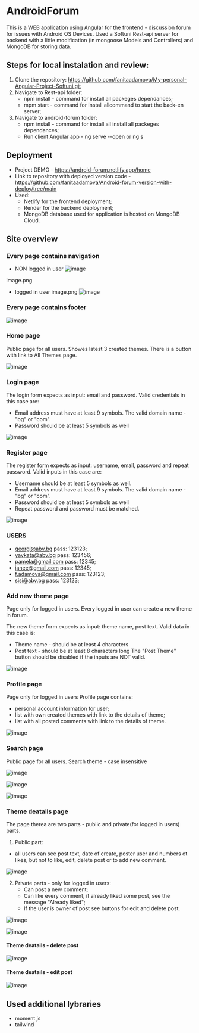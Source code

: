 # AndroidForum

This is a WEB application using Angular for the frontend - discussion forum for issues with Android OS Devices.
Used a Softuni Rest-api server for backend with a little modification (in mongoose Models and Controllers) and MongoDB for storing data.

## Steps for local instalation and review:
1. Clone the repository: https://github.com/fanitaadamova/My-personal-Angular-Project-Softuni.git
2. Navigate to Rest-api folder:
   - npm install - command for install all packeges dependances;
   - mpm start - command for install allcommand to start the back-en server;
3. Navigate to android-forum folder:
   - npm install - command for install all install all packeges dependances;
   - Run client Angular app - 
         ng serve --open   or  ng s

## Deployment
- Project DEMO - https://android-forum.netlify.app/home
- Link to repository with deployed version code - https://github.com/fanitaadamova/Android-forum-version-with-deploy/tree/main
- Used:
  - Netlify for the frontend deployment;
  - Render for the backend deployment;
  - MongoDB database used for application is hosted on MongoDB Cloud.

## Site overview 
### Every page contains navigation
 - NON logged in user
  ![image](https://github.com/fanitaadamova/My-personal-Angular-Project-Softuni/assets/113979211/b3b6f0c1-0a6b-4c41-9f91-ac01048d4ca0)


image.png
 - logged in user 
 image.png
![image](https://github.com/fanitaadamova/My-personal-Angular-Project-Softuni/assets/113979211/5df7ba06-9a92-42b7-a2f3-edd41fc2d7a0)

### Every page contains footer
![image](https://github.com/fanitaadamova/My-personal-Angular-Project-Softuni/assets/113979211/ba643b0b-6470-45d4-819e-6e4e5e37cd9d)




### Home page
Public page for all users.
Showes latest 3 created themes. 
There is a button with link to All Themes page.

![image](https://github.com/fanitaadamova/My-personal-Angular-Project-Softuni/assets/113979211/f8594d06-c315-4cd6-a5a4-022577908ccc)



### Login page

The login form expects as input: email and password.
Valid credentials in this case are:
 -	Email address must have at least 9 symbols. The valid domain name - "bg" or "com".
 -	Password should be at least 5 symbols as well

   ![image](https://github.com/fanitaadamova/My-personal-Angular-Project-Softuni/assets/113979211/a17ec0c8-9fe3-4f4b-8717-94b51283bc2c)


### Register page

The register form expects as input: username, email, password and repeat password.
Valid inputs in this case are:
 - 	Username should be at least 5 symbols as well.
 - 	Email address must have at least 9 symbols. The valid domain name - "bg" or "com".
 - 	Password should be at least 5 symbols as well
 -	Repeat password and password must be matched.

   ![image](https://github.com/fanitaadamova/My-personal-Angular-Project-Softuni/assets/113979211/537a2173-af3a-43fd-8a5e-ac1d17d03466)


### USERS
  - georgi@abv.bg        pass: 123123;
  - yavkata@abv.bg       pass: 123456;
  - pamela@gmail.com     pass: 12345;
  - janee@gmail.com      pass: 12345;
  - f.adamova@gmail.com  pass: 123123;
  - sisi@abv.bg          pass: 123123;


### Add new theme page
Page only for logged in users.
Every logged in user can create a new theme in forum.

The new theme form expects as input: theme name, post text.
Valid data in this case is:
 -	Theme name - should be at least 4 characters
 - 	Post text - should be at least 8 characters long
The "Post Theme" button should be disabled if the inputs are NOT valid.

![image](https://github.com/fanitaadamova/My-personal-Angular-Project-Softuni/assets/113979211/824d52a4-1ce8-4ca7-9440-b760d2c13120)




### Profile page
Page only for logged in users
Profile page contains:
 -  personal account information for user;
 -  list with own created themes with link to the details of theme;
 -  list with all posted comments with link to the details of theme.

  ![image](https://github.com/fanitaadamova/My-personal-Angular-Project-Softuni/assets/113979211/b5a82980-1315-4e44-8cdc-b5f63f0a0a5a)



### Search page
Public page for all users.
Search theme - case insensitive 

![image](https://github.com/fanitaadamova/My-personal-Angular-Project-Softuni/assets/113979211/bc91cad2-8d9b-4254-83cf-09c74fdc47d0)

![image](https://github.com/fanitaadamova/My-personal-Angular-Project-Softuni/assets/113979211/e9e9fad6-7df4-4ad3-96d0-d4738b545647)

![image](https://github.com/fanitaadamova/My-personal-Angular-Project-Softuni/assets/113979211/0a654fe6-916c-43e8-9740-f88da9436652)



### Theme deatails page
The page therea are two parts - public and private(for logged in users) parts.
1. Public part: 
 - all users can see post text, date of create, poster user and numbers ot likes, but not to like, edit, delete post or to add new comment. 

![image](https://github.com/fanitaadamova/My-personal-Angular-Project-Softuni/assets/113979211/c7b34596-5e61-4f63-bee5-612227a9993c)



2. Private parts - only for logged in users:
   - Can post a new comment;
   - Can like every comment, if already liked some post, see the message "Already liked";
   - If the user is owner of post see buttons for edit and delete post.

![image](https://github.com/fanitaadamova/My-personal-Angular-Project-Softuni/assets/113979211/085aba56-5355-42d9-9f10-4be0bf734099)

![image](https://github.com/fanitaadamova/My-personal-Angular-Project-Softuni/assets/113979211/96005a45-722e-4efa-8b64-d3fa7ec8c747)


#### Theme deatails - delete post

![image](https://github.com/fanitaadamova/My-personal-Angular-Project-Softuni/assets/113979211/f2224863-2f3f-4928-8468-c57e2a1c5653)


#### Theme deatails - edit post

![image](https://github.com/fanitaadamova/My-personal-Angular-Project-Softuni/assets/113979211/15798f91-b80b-42c3-b6aa-fb7cadfeaf7f)



## Used additional lybraries 
 - moment js
 - tailwind 

